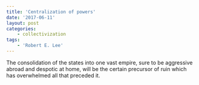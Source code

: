 ```yaml
---
title: 'Centralization of powers'
date: '2017-06-11'
layout: post
categories:
    - collectivization
tags:
    - 'Robert E. Lee'
---
```


The consolidation of the states into one vast empire, sure to be aggressive abroad and despotic at home, will be the certain precursor of ruin which has overwhelmed all that preceded it.